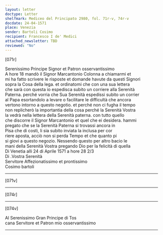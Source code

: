 ```yaml
---
layout: letter
doctype: Letter
shelfmark: Mediceo del Principato 2980, fol. 71r-v, 74r-v
docdate: 24-04-1571
place: Venezia
sender: Bartoli Cosimo
recipient: Francesco I de' Medici
attached_newsletter: TBD
reviewed: "No"
---
```


[071r]  
  
  
Serenissimo Principe Signor et Patron osservantissimo  
A hore 18 mandò il Signor Marcantonio Colonna a chiamarmi et  
mi ha fatto scrivere le risposte et domande havute da questi Signori  
sopra la Cosa della lega. et ordinatomi che con una sua lettera  
che sarà con questa io espedisca subito un corriere alla Serenità  
Paterna. perché vorria che Sua Serenità espedissi subito un corrier  
al Papa esortandolo a levare o facilitare le difficultà che ancora  
vertono intorno a questo negotio. et perché non ci fugha il tempo  
non replicherò la importantia della cosa perché la Serenità Vostra  
la vedrà nella lettera della Serenità paterna. con tutto quello  
che discorre il Signor Marcantonio et quel che ei desidera. hammi  
pregato che se la Serenità Paterna si trovassi ancora in  
Pisa che di costì, li sia subito inviata la inclusa per cor  
riere aposta, acciò non si perda Tempo et che quanto pi  
si giovi a questo negozio. Nessendo questo per altro bacio le  
mani della Serenità Vostra pregando Dio per la felicità di quella  
Di Venetia alli 24 di Aprile 1571 a hore 28 2/3  
Di .Vostra Serenità  
Servitore Affezionatissimo et prontissimo  
Cosimo bartoli  
  
---  

[071v]  
  
  
  
---  

[074r]  
  
  
  
---  

[074v]  
  
  
Al Serenissimo Gran Principe di Tos  
cana Servitore et Patron mio osservantissimo  
  
---  

